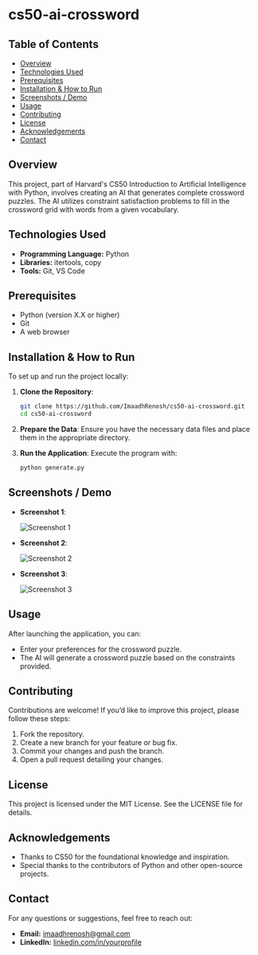 # cs50-ai-crossword

## Table of Contents
- [Overview](#overview)
- [Technologies Used](#technologies-used)
- [Prerequisites](#prerequisites)
- [Installation & How to Run](#installation--how-to-run)
- [Screenshots / Demo](#screenshots--demo)
- [Usage](#usage)
- [Contributing](#contributing)
- [License](#license)
- [Acknowledgements](#acknowledgements)
- [Contact](#contact)

## Overview
This project, part of Harvard's CS50 Introduction to Artificial Intelligence with Python, involves creating an AI that generates complete crossword puzzles. The AI utilizes constraint satisfaction problems to fill in the crossword grid with words from a given vocabulary.

## Technologies Used
- **Programming Language:** Python
- **Libraries:** itertools, copy
- **Tools:** Git, VS Code

## Prerequisites
- Python (version X.X or higher)
- Git
- A web browser

## Installation & How to Run
To set up and run the project locally:

1. **Clone the Repository**:
    ```sh
    git clone https://github.com/ImaadhRenosh/cs50-ai-crossword.git
    cd cs50-ai-crossword
    ```

2. **Prepare the Data**: Ensure you have the necessary data files and place them in the appropriate directory.

3. **Run the Application**: Execute the program with:
    ```sh
    python generate.py
    ```

## Screenshots / Demo
- **Screenshot 1**:
  
  ![Screenshot 1](link-to-screenshot1)

- **Screenshot 2**:
  
  ![Screenshot 2](link-to-screenshot2)

- **Screenshot 3**:
  
  ![Screenshot 3](link-to-screenshot3)

## Usage
After launching the application, you can:
- Enter your preferences for the crossword puzzle.
- The AI will generate a crossword puzzle based on the constraints provided.

## Contributing
Contributions are welcome! If you’d like to improve this project, please follow these steps:
1. Fork the repository.
2. Create a new branch for your feature or bug fix.
3. Commit your changes and push the branch.
4. Open a pull request detailing your changes.

## License
This project is licensed under the MIT License. See the LICENSE file for details.

## Acknowledgements
- Thanks to CS50 for the foundational knowledge and inspiration.
- Special thanks to the contributors of Python and other open-source projects.

## Contact
For any questions or suggestions, feel free to reach out:
- **Email:** imaadhrenosh@gmail.com
- **LinkedIn:** [linkedin.com/in/yourprofile](linkedin.com/in/yourprofile)
